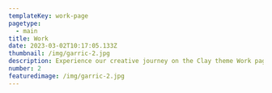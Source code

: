 ```yaml
---
templateKey: work-page
pagetype:
  - main
title: Work
date: 2023-03-02T10:17:05.133Z
thumbnail: /img/garric-2.jpg
description: Experience our creative journey on the Clay theme Work page. Explore our portfolio and witness the artistry behind our projects.
number: 2
featuredimage: /img/garric-2.jpg
---
```

